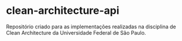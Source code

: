# clean-architecture-api

Repositório criado para as implementações realizadas na disciplina de Clean Architecture da Universidade Federal de São Paulo.
